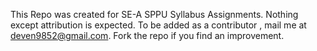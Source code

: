 This Repo was created for SE-A SPPU Syllabus Assignments.
Nothing except attribution is expected.
To be added as a contributor , mail me at deven9852@gmail.com.
Fork the repo if you find an improvement.
